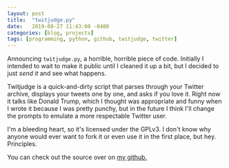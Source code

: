 ```yaml
---
layout: post
title:  "twitjudge.py"
date:   2019-08-27 11:43:00 -0400
categories: [blog, projects]
tags: [programming, python, github, twitjudge, twitter]
---
```


Announcing `twitjudge.py`, a horrible, horrible piece of code. Initially I intended to wait to
make it public until I cleaned it up a bit, but I decided to just *send it* and see what happens.

Twitjudge is a quick-and-dirty script that parses through your Twitter archive, displays your
tweets one by one, and asks if you love it. Right now it talks like Donald Trump, which I thought
was appropriate and funny when I wrote it because I was pretty punchy, but in the future I think
I'll change the prompts to emulate a more respectable Twitter user.

I'm a bleeding heart, so it's licensed under the GPLv3. I don't know why anyone would ever want
to fork it or even use it in the first place, but hey. Principles.

You can check out the source over on [my github.](https://github.com/lrolofson/twitjudge.py)
